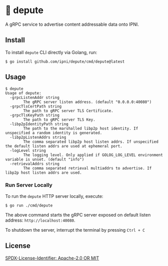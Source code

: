 # :tophat: depute

A gRPC service to advertise content addressable data onto IPNI.

## Install

To install `depute` CLI directly via Golang, run:

```shell
$ go install github.com/ipni/depute/cmd/depute@latest
```

## Usage

```shell
$ depute 
Usage of depute:
  -grpcListenAddr string
        The gRPC server listen address. (default "0.0.0.0:40080")
  -grpcTlsCertPath string
        The path to gRPC server TLS Certificate.
  -grpcTlsKeyPath string
        The path to gRPC server TLS Key.
  -libp2pIdentityPath string
        The path to the marshalled libp2p host identity. If unspecified a random identity is generated.
  -libp2pListenAddrs string
        The comma separated libp2p host listen addrs. If unspecified the default listen addrs are used at ephemeral port.
  -logLevel string
        The logging level. Only applied if GOLOG_LOG_LEVEL environment variable is unset. (default "info")
  -retrievalAddrs string
        The comma separated retrieval multiaddrs to advertise. If libp2p host listen addrs are used.
```

### Run Server Locally

To run the `depute` HTTP server locally, execute:

```shell
$ go run ./cmd/depute
```

The above command starts the gRPC server exposed on default listen address: `http://localhost:40080`.

To shutdown the server, interrupt the terminal by pressing `Ctrl + C`

## License

[SPDX-License-Identifier: Apache-2.0 OR MIT](LICENSE.md)